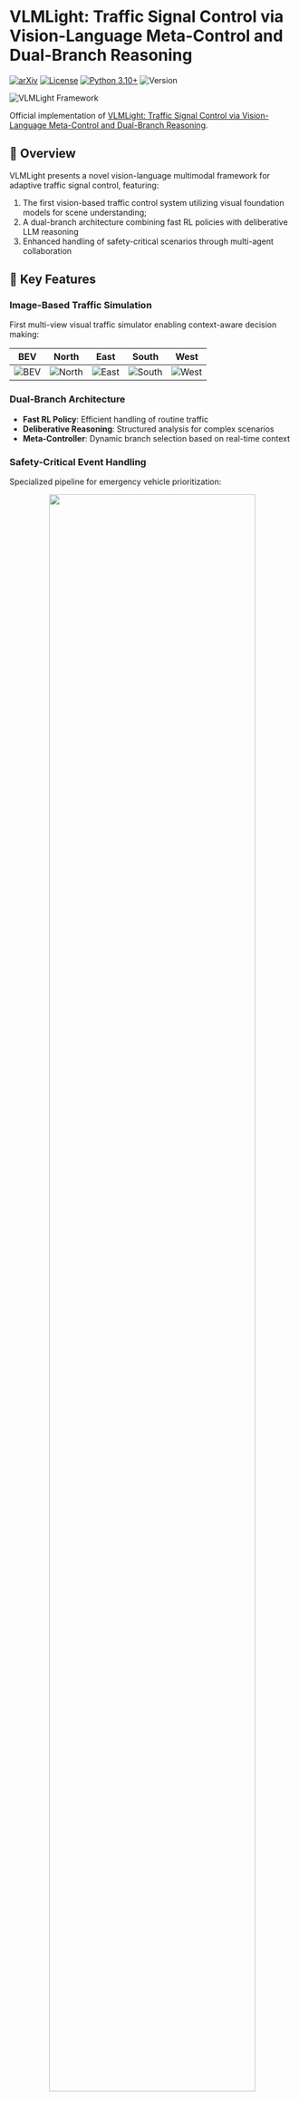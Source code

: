 <!--
 * @Author: Maonan Wang
 * @Date: 2025-04-18 18:22:47
 * @Description: VLMLight
 * @LastEditors: WANG Maonan
 * @LastEditTime: 2025-06-30 17:38:56
-->
# VLMLight: Traffic Signal Control via Vision-Language Meta-Control and Dual-Branch Reasoning

[![arXiv](https://img.shields.io/badge/arXiv-2505.19486-b31b1b.svg)](https://www.arxiv.org/abs/2505.19486)
[![License](https://img.shields.io/badge/License-Apache_2.0-blue.svg)](https://opensource.org/licenses/Apache-2.0)
[![Python 3.10+](https://img.shields.io/badge/python-3.10+-blue.svg)](https://www.python.org/downloads/)
![Version](https://img.shields.io/badge/version-1.0.0-green)

![VLMLight Framework](./assets/method/vlmlight_framework.png)

Official implementation of [VLMLight: Traffic Signal Control via Vision-Language Meta-Control and Dual-Branch Reasoning](https://www.arxiv.org/abs/2505.19486).

## 📌 Overview

VLMLight presents a novel vision-language multimodal framework for adaptive traffic signal control, featuring:

1. The first vision-based traffic control system utilizing visual foundation models for scene understanding;
2. A dual-branch architecture combining fast RL policies with deliberative LLM reasoning
3. Enhanced handling of safety-critical scenarios through multi-agent collaboration

## 🚀 Key Features

### Image-Based Traffic Simulation
First multi-view visual traffic simulator enabling context-aware decision making:

| BEV       | North     | East      | South     | West      |
|-----------|-----------|-----------|-----------|-----------|
| ![BEV](./assets/result/bev.gif) | ![North](./assets/result/north.gif) | ![East](./assets/result/east.gif) | ![South](./assets/result/south.gif) | ![West](./assets/result/west.gif) |

### Dual-Branch Architecture
- **Fast RL Policy**: Efficient handling of routine traffic
- **Deliberative Reasoning**: Structured analysis for complex scenarios
- **Meta-Controller**: Dynamic branch selection based on real-time context

### Safety-Critical Event Handling
Specialized pipeline for emergency vehicle prioritization:

<div align=center>
   <img src="./assets/method/special_event.png" width="85%" >
</div>
<p align="center">Deliberative Reasoning policy for complex traffic in Massy.</p>

## 🛠️ Installation

### Prerequisites
1. Install [TransSimHub](https://github.com/Traffic-Alpha/TransSimHub):
```bash
git clone https://github.com/Traffic-Alpha/TransSimHub.git
cd TransSimHub
pip install -e ".[all]"
```

2. Install [Qwen-Agent](https://github.com/QwenLM/Qwen-Agent):
```bash
pip install -U "qwen-agent[gui,rag,code_interpreter,mcp]"
# Or use `pip install -U qwen-agent` for the minimal requirements.
# The optional requirements, specified in double brackets, are:
#   [gui] for Gradio-based GUI support;
#   [rag] for RAG support;
#   [code_interpreter] for Code Interpreter support;
#   [mcp] for MCP support.
```

## 🏃 Getting Started

VLMLight provides both [English](./vlm_tsc_en/) and [Chinese](./vlm_tsc_zh/) implementations. The following examples demonstrate the English version usage. For Chinese version, simply replace `vlm_tsc_en` with `vlm_tsc_zh` in all paths and commands.

### 1. Model Configuration
Configure your LLM/VLM endpoints in `vlm_tsc_en/vlmlight_decision.py`:

```python
llm_cfg = {
    'model': 'Qwen/Qwen2.5-72B-Instruct-AWQ',
    'model_type': 'oai',
    'model_server': 'http://localhost:5070/v1',
    'api_key': 'token-abc123',

    'generate_cfg': {
        'top_p': 0.8,
    }
} # Language Model

llm_cfg_json = {
    'model': 'Qwen/Qwen2.5-72B-Instruct-AWQ',
    'model_type': 'oai',
    'model_server': 'http://localhost:5070/v1',
    'api_key': 'token-abc123',

    'generate_cfg': {
        'top_p': 0.8,
        'response_format': {"type": "json_object"},
    }
} # Language Model

vlm_cfg = {
    'model': 'Qwen/Qwen2.5-VL-32B-Instruct-AWQ',
    'model_type': 'qwenvl_oai',
    'model_server': 'http://localhost:5030/v1',
    'api_key': 'token-abc123',

    'generate_cfg': {
        'top_p': 0.8,
    }
} # Vision Language Model
```

### 2. RL Policy Training
Train RL policies for baseline control:
```bash
cd rl_tsc
python train_rl_tsc.py
```

Pretrained models available in [rl_tsc/results](./rl_tsc/results/):

| Hongkong YMT | France Massy | SouthKorea Songdo |
|--------------|--------------|-------------------|
| ![YMT](./assets/reward/Hongkong_YMT_reward.png) | ![Massy](./assets/reward/France_Massy_reward.png) | ![Songdo](./assets/reward/SouthKorea_Songdo_reward.png) |

### 3. Run VLMLight
Execute the decision pipeline:
```bash
cd vlm_tsc_en
python vlmlight_decision.py
```

## 📂 Repository Structure

```
.
├── assets/                   # Visual assets for documentation
├── result_analysis/          # Trip information analysis tools
│   └── analysis_tripinfo.py  # Performance metric calculation
├── rl_tsc/                   # Reinforcement learning components
│   ├── _config.py           # RL training configuration
│   ├── eval_rl_tsc.py       # RL policy evaluation
│   ├── train_rl_tsc.py      # RL policy training
│   └── utils/               # RL helper functions
├── sim_envs/                 # Traffic simulation scenarios
│   ├── France_Massy/        # Massy, France intersection
│   ├── Hongkong_YMT/        # YMT, Hong Kong intersection
│   └── SouthKorea_Songdo/   # Songdo, South Korea intersection
├── vlm_tsc_en/               # English version implementation
│   ├── _config.py           # English agent configuration
│   ├── utils/               # English processing utilities
│   └── vlmlight_decision.py # English decision pipeline
└── vlm_tsc_zh/               # Chinese version implementation
    ├── _config.py           # Chinese agent configuration
    ├── utils/               # Chinese processing utilities
    └── vlmlight_decision.py # Chinese decision pipeline
```

## 📚 Citation
If you find this work useful, please cite our papers:

```
@article{wang2025vlmlight,
  title={VLMLight: Traffic Signal Control via Vision-Language Meta-Control and Dual-Branch Reasoning},
  author={Wang, Maonan and Chen, Yirong and Pang, Aoyu and Cai, Yuxin and Chen, Chung Shue and Kan, Yuheng and Pun, Man-On},
  journal={arXiv preprint arXiv:2505.19486},
  year={2025}
}
```

## 🙏 Acknowledgements

We thank our collaborators from SenseTime and Shanghai AI Lab (in alphabetical order):
- Yuheng Kan (阚宇衡)
- Zian Ma (马子安) 
- Chengcheng Xu (徐承成) 

for their contributions to the [TransSimHub](https://github.com/Traffic-Alpha/TransSimHub) simulator development.

## 📫 Contact

If you have any questions, please open an issue in this repository. We will respond as soon as possible.